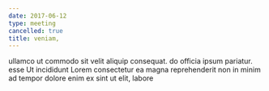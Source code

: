 ```yaml
---
date: 2017-06-12
type: meeting
cancelled: true
title: veniam,
---
```

ullamco ut commodo sit velit aliquip consequat. do officia ipsum pariatur. esse Ut incididunt Lorem consectetur ea magna reprehenderit non in minim ad tempor dolore enim ex sint ut elit, labore